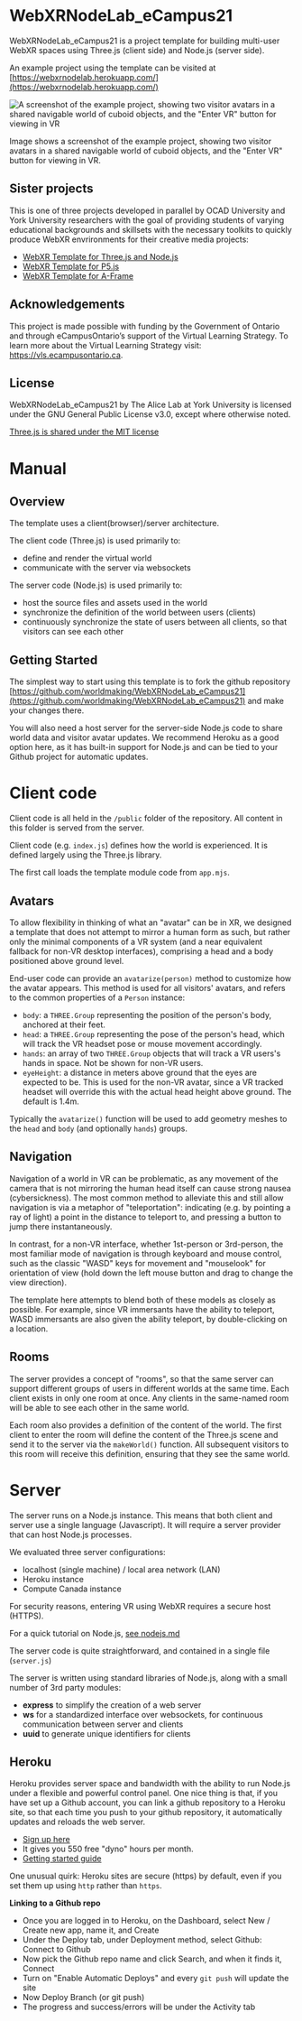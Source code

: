# WebXRNodeLab_eCampus21

WebXRNodeLab_eCampus21 is a project template for building multi-user WebXR spaces using Three.js (client side) and Node.js (server side). 

An example project using the template can be visited at [https://webxrnodelab.herokuapp.com/](https://webxrnodelab.herokuapp.com/)

![A screenshot of the example project, showing two visitor avatars in a shared navigable world of cuboid objects, and the "Enter VR" button for viewing in VR](screenshot.png)

Image shows a screenshot of the example project, showing two visitor avatars in a shared navigable world of cuboid objects, and the "Enter VR" button for viewing in VR.

## Sister projects

This is one of three projects developed in parallel by OCAD University and York University researchers with the goal of providing students of varying educational backgrounds and skillsets with the necessary toolkits to quickly produce WebXR envrironments for their creative media projects:

- [WebXR Template for Three.js and Node.js](https://github.com/worldmaking/WebXRNodeLab_eCampus21)
- [WebXR Template for P5.js](https://github.com/worldmaking/WebXR_P5js_eCampus21)
- [WebXR Template for A-Frame](https://github.com/ocadwebxr/ocadu-open-webxr)

## Acknowledgements

This project is made possible with funding by the Government of Ontario and through eCampusOntario’s support of the Virtual Learning Strategy. To learn more about the Virtual Learning Strategy visit: https://vls.ecampusontario.ca.

## License

WebXRNodeLab_eCampus21 by The Alice Lab at York University is licensed under the GNU General Public License v3.0, except where otherwise noted.

[Three.js is shared under the MIT license](https://github.com/mrdoob/three.js/blob/dev/LICENSE)

# Manual

## Overview

The template uses a client(browser)/server architecture. 

The client code (Three.js) is used primarily to:
- define and render the virtual world
- communicate with the server via websockets

The server code (Node.js) is used primarily to:
- host the source files and assets used in the world
- synchronize the definition of the world between users (clients)
- continuously synchronize the state of users between all clients, so that visitors can see each other


## Getting Started

The simplest way to start using this template is to fork the github repository [https://github.com/worldmaking/WebXRNodeLab_eCampus21](https://github.com/worldmaking/WebXRNodeLab_eCampus21) and make your changes there. 

You will also need a host server for the server-side Node.js code to share world data and visitor avatar updates. We recommend Heroku as a good option here, as it has built-in support for Node.js and can be tied to your Github project for automatic updates.

# Client code

Client code is all held in the `/public` folder of the repository. All content in this folder is served from the server. 

Client code (e.g. `index.js`) defines how the world is experienced. It is defined largely using the Three.js library.

The first call loads the template module code from `app.mjs`.

## Avatars

To allow flexibility in thinking of what an "avatar" can be in XR, we designed a template that does not attempt to mirror a human form as such, but rather only the minimal components of a VR system (and a near equivalent fallback for non-VR desktop interfaces), comprising a head and a body positioned above ground level. 

End-user code can provide an `avatarize(person)` method to customize how the avatar appears. This method is used for all visitors' avatars, and refers to the common properties of a `Person` instance:

- `body`: a `THREE.Group` representing the position of the person's body, anchored at their feet.
- `head`: a `THREE.Group` representing the pose of the person's head, which will track the VR headset pose or mouse movement accordingly. 
- `hands`: an array of two `THREE.Group` objects that will track a VR users's hands in space. Not be shown for non-VR users. 
- `eyeHeight`: a distance in meters above ground that the eyes are expected to be. This is used for the non-VR avatar, since a VR tracked headset will override this with the actual head height above ground. The default is 1.4m.

Typically the `avatarize()` function will be used to add geometry meshes to the `head` and `body` (and optionally `hands`) groups.


## Navigation

Navigation of a world in VR can be problematic, as any movement of the camera that is not mirroring the human head itself can cause strong nausea (cybersickness). The most common method to alleviate this and still allow navigation is via a metaphor of "teleportation": indicating (e.g. by pointing a ray of light) a point in the distance to teleport to, and pressing a button to jump there instantaneously. 

In contrast, for a non-VR interface, whether 1st-person or 3rd-person, the most familiar mode of navigation is through keyboard and mouse control, such as the classic "WASD" keys for movement and "mouselook" for orientation of view (hold down the left mouse button and drag to change the view direction).

The template here attempts to blend both of these models as closely as possible. For example, since VR immersants have the ability to teleport, WASD immersants are also given the ability teleport, by double-clicking on a location.

## Rooms

The server provides a concept of "rooms", so that the same server can support different groups of users in different worlds at the same time. Each client exists in only one room at once. Any clients in the same-named room will be able to see each other in the same world.

Each room also provides a definition of the content of the world. The first client to enter the room will define the content of the Three.js scene and send it to the server via the `makeWorld()` function. All subsequent visitors to this room will receive this definition, ensuring that they see the same world. 


# Server

The server runs on a Node.js instance. This means that both client and server use a single language (Javascript). It will require a server provider that can host Node.js processes. 

We evaluated three server configurations:
- localhost (single machine) / local area network (LAN)
- Heroku instance
- Compute Canada instance

For security reasons, entering VR using WebXR requires a secure host (HTTPS). 

For a quick tutorial on Node.js, [see nodejs.md](nodejs.md)

The server code is quite straightforward, and contained in a single file (`server.js`)

The server is written using standard libraries of Node.js, along with a small number of 3rd party modules:
- **express** to simplify the creation of a web server
- **ws** for a standardized interface over websockets, for continuous communication between server and clients
- **uuid** to generate unique identifiers for clients

## Heroku

Heroku provides server space and bandwidth with the ability to run Node.js under a flexible and powerful control panel. One nice thing is that, if you have set up a Github account, you can link a github repository to a Heroku site, so that each time you push to your github repository, it automatically updates and reloads the web server. 

- [Sign up here](https://signup.heroku.com)
- It gives you 550 free "dyno" hours per month. 
- [Getting started guide](https://devcenter.heroku.com/categories/nodejs-support)

One unusual quirk: Heroku sites are secure (https) by default, even if you set them up using `http` rather than `https`. 

**Linking to a Github repo**

- Once you are logged in to Heroku, on the Dashboard, select New / Create new app, name it, and Create
- Under the Deploy tab, under Deployment method, select Github: Connect to Github
- Now pick the Github repo name and click Search, and when it finds it, Connect
- Turn on "Enable Automatic Deploys" and every `git push` will update the site
- Now Deploy Branch (or git push)
- The progress and success/errors will be under the Activity tab